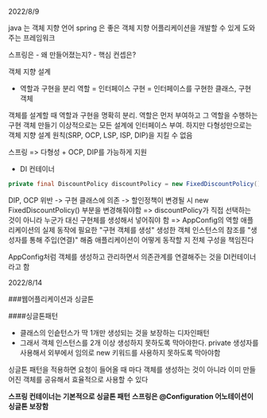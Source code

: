 2022/8/9

java 는 객체 지향 언어
spring 은 좋은 객체 지향 어플리케이션을 개발할 수 있게 도와주는 프레임워크

스프링은 - 왜 만들어졌는지? - 핵심 컨셉은?

객체 지향 설계

* 역할과 구현을 분리
역할 = 인터페이스
구현 = 인터페이스를 구현한 클래스, 구현 객체

객체를 설계할 때 역할과 구현을 명확히 분리. 역할은 먼저 부여하고 그 역할을 수행하는 구현 객체 만들기
이상적으로는 모든 설계에 인터페이스 부여. 
하지만 다형성만으로는 객체 지향 설계 원칙(SRP, OCP, LSP, ISP, DIP)을 지킬 수 없음 

스프링 => 다형성 + OCP, DIP를 가능하게 지원

* DI 컨테이너

```java
private final DiscountPolicy discountPolicy = new FixedDiscountPolicy();
```

DIP, OCP 위반
-> 구현 클래스에 의존
-> 할인정책이 변경될 시 new FixedDiscountPolicy() 부분을 변경해줘야함
=> discountPolicy가 직접 선택하는 것이 아니라 누군가 대신 구현체를 생성해서 넣어줘야 함
=> AppConfig의 역할 
애플리케이션의 실제 동작에 필요한 "구현 객체를 생성" 
생성한 객체 인스턴스의 참조를 "생성자를 통해 주입(연결)" 해줌
애플리케이션이 어떻게 동작할 지 전체 구성을 책임진다

AppConfig처럼 객체를 생성하고 관리하면서 의존관계를 연결해주는 것을 DI컨테이너라고 함

2022/8/14

###웹어플리케이션과 싱글톤

####싱글톤패턴
* 클래스의 인슽턴스가 딱 1개만 생성되는 것을 보장하는 디자인패턴
* 그래서 객체 인스턴스를 2개 이상 생성하지 못하도록 막아야한다.
  private 생성자를 사용해서 외부에서 임의로 new 키워드를 사용하지 못하도록 막아야함
 

싱글톤 패턴을 적용하면 요청이 들어올 때 마다 객체를 생성하는 것이 아니라 이미 만들어진 객체를 공유해서 효율적으로 사용할 수 있다

**스프링 컨테이너는 기본적으로 싱글톤 패턴**
**스프링은 @Configuration 어노테이션이 싱글톤 보장함**

